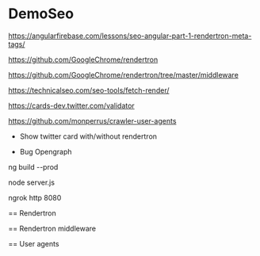 # DemoSeo

https://angularfirebase.com/lessons/seo-angular-part-1-rendertron-meta-tags/

https://github.com/GoogleChrome/rendertron

https://github.com/GoogleChrome/rendertron/tree/master/middleware

https://technicalseo.com/seo-tools/fetch-render/


https://cards-dev.twitter.com/validator

https://github.com/monperrus/crawler-user-agents


* Show twitter card with/without rendertron

* Bug Opengraph

ng build --prod

node server.js

ngrok http 8080

== Rendertron

== Rendertron middleware

== User agents

